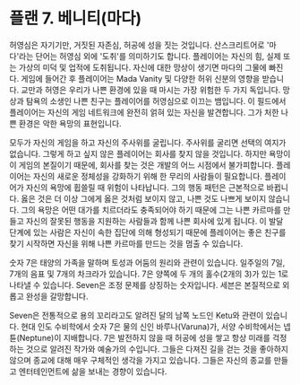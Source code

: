 # 플랜 7. 베니티(마다)

허영심은 자기기만, 거짓된 자존심, 허공에 성을 짓는 것입니다. 산스크리트어로 '마다'라는 단어는 허영심 외에 '도취'를 의미하기도 합니다. 플레이어는 자신의 힘, 실제 또는 가상의 미덕 및 업적에 도취됩니다. 자신에 대한 망상이 생기면 마다의 그물에 빠진다. 게임에 들어간 후 플레이어는 Mada Vanity 및 다양한 허위 신분의 영향을 받습니다. 교만과 허영은 우리가 나쁜 환경에 있을 때 마시는 가장 위험한 두 가지 독입니다. 망상과 탐욕의 소생인 나쁜 친구는 플레이어를 허영심으로 이끄는 뱀입니다. 이 필드에서 플레이어는 자신의 게임 네트워크에 완전히 얽혀 있는 자신을 발견합니다. 그가 처한 나쁜 환경은 악한 욕망의 표현입니다.

모두가 자신의 게임을 하고 자신의 주사위를 굴립니다. 주사위를 굴리면 선택의 여지가 없습니다. 그렇게 하고 싶지 않은 플레이어는 회사를 찾지 않을 것입니다. 하지만 욕망이 이 게임의 본질이기 때문에, 회사를 찾는 것은 개발의 어느 시점에서 불가피합니다. 플레이어는 자신의 새로운 정체성을 강화하기 위해 한 무리의 사람들이 필요합니다. 플레이어가 자신의 욕망에 휩쓸릴 때 위험이 나타납니다. 그의 행동 패턴은 근본적으로 바뀝니다. 옳은 것은 더 이상 그에게 옳은 것처럼 보이지 않고, 나쁜 것도 나쁘게 보이지 않습니다. 그의 욕망은 어떤 대가를 치르더라도 충족되어야 하기 때문에 그는 나쁜 카르마를 만들고 자신의 잘못된 행동을 지원하는 사람들과 함께 나쁜 회사에 있게 됩니다. 이 발달 단계에 있는 사람은 자신이 속한 집단에 의해 형성되기 때문에 플레이어는 좋은 친구를 찾기 시작하면 자신을 위해 나쁜 카르마를 만드는 것을 멈출 수 있습니다.

숫자 7은 태양의 가족을 말하며 토성과 어둠의 원리와 관련이 있습니다. 일주일의 7일, 7개의 음표 및 7개의 차크라가 있습니다. 7은 양쪽에 두 개의 홀수(2개의 3)가 있는 1로 나타낼 수 있습니다. Seven은 조정 문제를 상징하는 숫자입니다. 세븐은 본질적으로 외롭고 완성을 갈망합니다.

Seven은 전통적으로 용의 꼬리라고도 알려진 달의 남쪽 노드인 Ketu와 관련이 있습니다. 현대 인도 수비학에서 숫자 7은 물의 신인 바루나(Varuna)가, 서양 수비학에서는 넵튠(Neptune)이 지배합니다. 7은 발전하지 않을 때 허공에 성을 쌓고 항상 미래를 걱정하는 것으로 알려진 작가와 예술가의 수입니다. 그들은 다져진 길을 걷는 것을 좋아하지 않으며 종교에 대해 매우 구체적인 생각을 가지고 있습니다. 그들은 자신의 종교를 만들고 엔터테인먼트에 삶을 보내는 경향이 있습니다.
